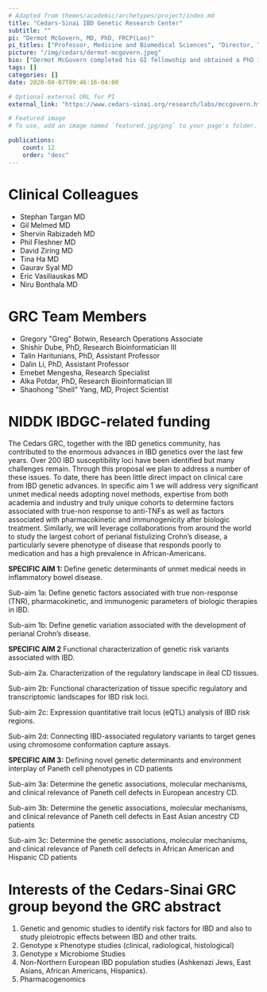```yaml
---
# Adapted from themes/academic/archetypes/project/index.md
title: "Cedars-Sinai IBD Genetic Research Center"
subtitle: ""
pi: "Dermot McGovern, MD, PhD, FRCP(Lon)"
pi_titles: ["Professor, Medicine and Biomedical Sciences", "Director, Translational Research in the Inflammatory Bowel and Immunobiology Research Institute"]
picture: "/img/cedars/dermot-mcgovern.jpeg"
bio: ["Dermot McGovern completed his GI fellowship and obtained a PhD in complex disease genetics at the University of Oxford, England before moving to Cedars-Sinai, Los Angeles 11 years ago. Dr McGovern is the Director of Translational Medicine at the F. Widjaja Foundation Imflammatory Bowel and Immunobiology Research Institute at Cedars-Sinai and also directs the Cedars-Sinai Precision Medicine Initiative. He holds the Joshua and Lisa Greer Endowed Chair in IBD Genetics. Dr. McGovern’s clinical interests include the extra-intestinal complications of IBD and also the overlap between IBD and other immune-mediated and metabolic diseases. Dr. McGovern serves on the National Scientific Advisory Committee for the Crohn’s and Colitis Foundation as well as the steering committees of the National and International IBD Genetics Consortia. He also chairs the CCFA local advisory medical committee. Dr. McGovern serves on the editorial board for the IBD Journal. He has been elected a member of the American Society for Clinical Investigation (ASCI) and also the International Organization for the Study of IBD (IOIBD). Dr. McGovern’s group is funded by the NIH to study the effect of genetics on the susceptibility to and natural history of IBD in diverse populations. Dr McGovern’s group analyze multi’-omic’ datasets to identify potential biomarkers and therapeutic targets of IBD that ‘feed’ the Drug Development Unit he co-directs. His group also have a significant interest in the pharmacogenetics of therapies used in IBD. Extending these studies to diverse populations including African-Americans, Hispanics, and the Ashkenazi Jewish population is a major focus of his group. His group is also funded by the Crohn’s and Colitis Foundation, The Litwin Foundation, and the Helmsley Charitable Trust. Dr. McGovern’s group have published approximately 150 peer-reviewed papers in journals including Nature, Science, Cell, Nature Genetics, The Lancet, and Gastroenterology."]
tags: []
categories: []
date: 2020-08-07T09:46:16-04:00

# Optional external URL for PI
external_link: "https://www.cedars-sinai.org/research/labs/mccgovern.html"

# Featured image
# To use, add an image named `featured.jpg/png` to your page's folder.

publications:
    count: 12
    order: "desc"
---
```


# Clinical Colleagues

- Stephan Targan MD
- Gil Melmed MD
- Shervin Rabizadeh MD
- Phil Fleshner MD
- David Ziring MD
- Tina Ha MD
- Gaurav Syal MD
- Eric Vasiliauskas MD
- Niru Bonthala MD

# GRC Team Members

- Gregory "Greg" Botwin, Research Operations Associate
- Shishir Dube, PhD, Research Bioinformatician III
- Talin Haritunians, PhD, Assistant Professor
- Dalin Li, PhD, Assistant Professor
- Emebet Mengesha, Research Specialist
- Alka Potdar, PhD, Research Bioinformatician III
- Shaohong "Shell" Yang, MD, Project Scientist

# NIDDK IBDGC-related funding

The Cedars GRC, together with the IBD genetics community, has contributed to
the enormous advances in IBD genetics over the last few years. Over 200 IBD
susceptibility loci have been identified but many challenges remain. Through
this proposal we plan to address a number of these issues. To date, there has
been little direct impact on clinical care from IBD genetic advances. In
specific aim 1 we will address very significant unmet medical needs adopting
novel methods, expertise from both academia and industry and truly unique
cohorts to determine factors associated with true-non response to anti-TNFs as
well as factors associated with pharmacokinetic and immunogenicity after
biologic treatment. Similarly, we will leverage collaborations from around the
world to study the largest cohort of perianal fistulizing Crohn’s disease, a
particularly severe phenotype of disease that responds poorly to medication
and has a high prevalence in African-Americans.

**SPECIFIC AIM 1:** Define genetic determinants of unmet medical needs in
inflammatory bowel disease.

Sub-aim 1a: Define genetic factors associated with true non-response (TNR),
pharmacokinetic, and immunogenic parameters of biologic therapies in IBD.

Sub-aim 1b: Define genetic variation associated with the development of
perianal Crohn’s disease.

**SPECIFIC AIM 2** Functional characterization of genetic risk variants
associated with IBD.

Sub-aim 2a. Characterization of the regulatory landscape in ileal CD tissues.

Sub-aim 2b: Functional characterization of tissue specific regulatory and
transcriptomic landscapes for IBD risk loci.

Sub-aim 2c: Expression quantitative trait locus (eQTL) analysis of IBD risk
regions.

Sub-aim 2d: Connecting IBD-associated regulatory variants to target genes
using chromosome conformation capture assays.

**SPECIFIC AIM 3:** Defining novel genetic determinants and environment
interplay of Paneth cell phenotypes in CD patients

Sub-aim 3a: Determine the genetic associations, molecular mechanisms, and
clinical relevance of Paneth cell defects in European ancestry CD.

Sub-aim 3b: Determine the genetic associations, molecular mechanisms, and
clinical relevance of Paneth cell defects in East Asian ancestry CD patients

Sub-aim 3c: Determine the genetic associations, molecular mechanisms, and
clinical relevance of Paneth cell defects in African American and Hispanic CD
patients

# Interests of the Cedars-Sinai GRC group beyond the GRC abstract

1. Genetic and genomic studies to identify risk factors for IBD and also to
   study pleiotropic effects between IBD and other traits.
2. Genotype x Phenotype studies (clinical, radiological, histological)
3. Genotype x Microbiome Studies
4. Non-Northern European IBD population studies (Ashkenazi Jews, East Asians,
   African Americans, Hispanics).
5. Pharmacogenomics
